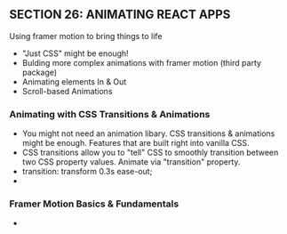 ## SECTION 26: ANIMATING REACT APPS

Using framer motion to bring things to life

- "Just CSS" might be enough!
- Bulding more complex animations with framer motion (third party package)
- Animating elements In & Out
- Scroll-based Animations

### Animating with CSS Transitions & Animations

- You might not need an animation libary. CSS transitions & animations might be enough. Features that are built right into vanilla CSS.
- CSS transitions allow you to "tell" CSS to smoothly transition between two CSS property values. Animate via "transition" property.
- transition: transform 0.3s ease-out;
-

### Framer Motion Basics & Fundamentals

-
